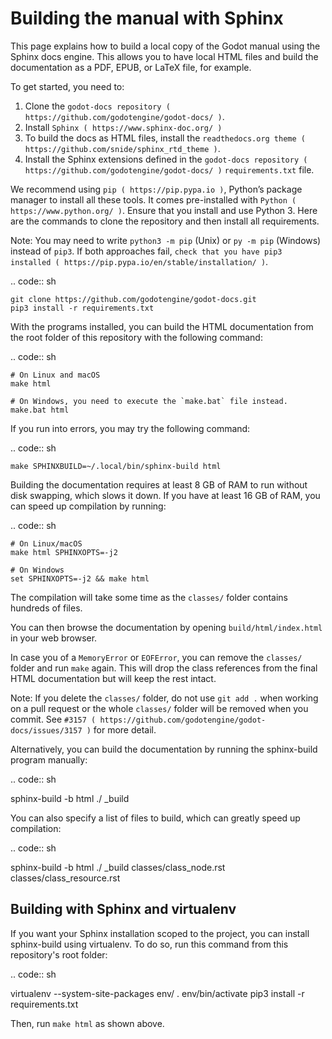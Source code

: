 

Building the manual with Sphinx
===============================

This page explains how to build a local copy of the Godot manual using the
Sphinx docs engine. This allows you to have local HTML files and build the
documentation as a PDF, EPUB, or LaTeX file, for example.

To get started, you need to:

1. Clone the `godot-docs repository ( https://github.com/godotengine/godot-docs/ )`.
2. Install `Sphinx ( https://www.sphinx-doc.org/ )`
3. To build the docs as HTML files, install the `readthedocs.org theme
   ( https://github.com/snide/sphinx_rtd_theme )`.
4. Install the Sphinx extensions defined in the `godot-docs repository
   ( https://github.com/godotengine/godot-docs/ )` `requirements.txt` file.

We recommend using `pip ( https://pip.pypa.io )`, Python’s package manager to
install all these tools. It comes pre-installed with `Python
( https://www.python.org/ )`. Ensure that you install and use Python 3. Here are
the commands to clone the repository and then install all requirements.

Note:
 You may need to write `python3 -m pip` (Unix) or  `py -m pip` (Windows) instead of `pip3`.
          If both approaches fail, `check that you have pip3 installed ( https://pip.pypa.io/en/stable/installation/ )`.

.. code:: sh

    git clone https://github.com/godotengine/godot-docs.git
    pip3 install -r requirements.txt


With the programs installed, you can build the HTML documentation from the root
folder of this repository with the following command:

.. code:: sh

    # On Linux and macOS
    make html

    # On Windows, you need to execute the `make.bat` file instead.
    make.bat html

If you run into errors, you may try the following command:

.. code:: sh

    make SPHINXBUILD=~/.local/bin/sphinx-build html

Building the documentation requires at least 8 GB of RAM to run without disk
swapping, which slows it down. If you have at least 16 GB of RAM, you can speed
up compilation by running:

.. code:: sh

    # On Linux/macOS
    make html SPHINXOPTS=-j2

    # On Windows
    set SPHINXOPTS=-j2 && make html

The compilation will take some time as the `classes/` folder contains hundreds
of files.

You can then browse the documentation by opening `build/html/index.html` in
your web browser.

In case you of a `MemoryError` or `EOFError`, you can remove the
`classes/` folder and run `make` again. This will drop the class references
from the final HTML documentation but will keep the rest intact.

Note:
 If you delete the `classes/` folder, do not use `git add .` when
          working on a pull request or the whole `classes/` folder will be
          removed when you commit. See `#3157
          ( https://github.com/godotengine/godot-docs/issues/3157 )` for more
          detail.

Alternatively, you can build the documentation by running the sphinx-build
program manually:

.. code:: sh

   sphinx-build -b html ./ _build

You can also specify a list of files to build, which can greatly speed up compilation:

.. code:: sh

  sphinx-build -b html ./ _build classes/class_node.rst classes/class_resource.rst

Building with Sphinx and virtualenv
-----------------------------------

If you want your Sphinx installation scoped to the project, you can install
sphinx-build using virtualenv. To do so, run this command from this repository's
root folder:

.. code:: sh

   virtualenv --system-site-packages env/
   . env/bin/activate
   pip3 install -r requirements.txt

Then, run `make html` as shown above.
